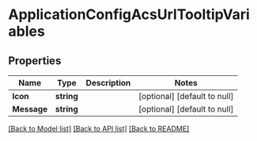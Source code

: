 # ApplicationConfigAcsUrlTooltipVariables

## Properties
Name | Type | Description | Notes
------------ | ------------- | ------------- | -------------
**Icon** | **string** |  | [optional] [default to null]
**Message** | **string** |  | [optional] [default to null]

[[Back to Model list]](../README.md#documentation-for-models) [[Back to API list]](../README.md#documentation-for-api-endpoints) [[Back to README]](../README.md)

